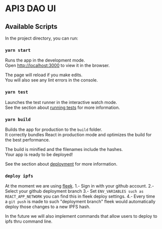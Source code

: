 # API3 DAO UI
 
## Available Scripts

In the project directory, you can run:

### `yarn start`

Runs the app in the development mode.\
Open [http://localhost:3000](http://localhost:3000) to view it in the browser.

The page will reload if you make edits.\
You will also see any lint errors in the console.

### `yarn test`

Launches the test runner in the interactive watch mode.\
See the section about [running tests](https://facebook.github.io/create-react-app/docs/running-tests) for more information.

### `yarn build`

Builds the app for production to the `build` folder.\
It correctly bundles React in production mode and optimizes the build for the best performance.

The build is minified and the filenames include the hashes.\
Your app is ready to be deployed!

See the section about [deployment](https://facebook.github.io/create-react-app/docs/deployment) for more information.

### `deploy ipfs`

At the moment we are using [fleek](https://app.fleek.co/).
1.- Sign in with your github account.
2.- Select your github deployment branch
3.- Set `ENV_VARIABLES such as REACT_APP_NETWORK` you can find this in fleek deploy settings.
4.- Every time a `git push` is made to such "deployment branch" fleek would automatically deploy those changes to a new IPFS hash.

In the future we will also implement commands that allow users to deploy to ipfs thru command line.
